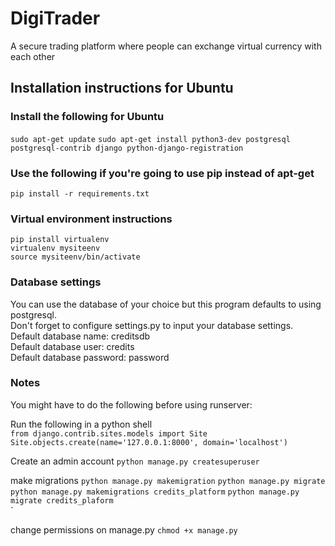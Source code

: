 # DigiTrader
A secure trading platform where people can exchange virtual currency with each other
## Installation instructions for Ubuntu

### Install the following for Ubuntu
`sudo apt-get update` `sudo apt-get install python3-dev postgresql postgresql-contrib django python-django-registration`

### Use the following if you're going to use pip instead of apt-get

`pip install -r requirements.txt`

### Virtual environment instructions
`pip install virtualenv`   
`virtualenv mysiteenv`   
`source mysiteenv/bin/activate`   

### Database settings
You can use the database of your choice but this program defaults to using postgresql.    
Don't forget to configure settings.py to input your database settings.     
Default database name: creditsdb    
Default database user: credits    
Default database password: password    


### Notes
You might have to do the following before using runserver:

Run the following in a python shell   
`from django.contrib.sites.models import Site   
 Site.objects.create(name='127.0.0.1:8000', domain='localhost')`
 
 Create an admin account
 `python manage.py createsuperuser`
 
 make migrations
 `python manage.py makemigration` `python manage.py migrate` `python manage.py makemigrations credits_platform` `python manage.py migrate credits_plaform`   
 `

change permissions on manage.py
`chmod +x manage.py`
